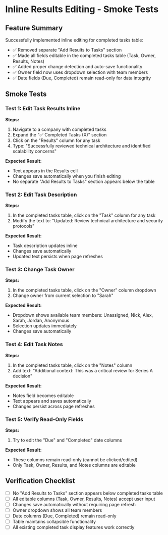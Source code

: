 # Inline Results Editing - Smoke Tests

## Feature Summary
Successfully implemented inline editing for completed tasks table:
- ✅ Removed separate "Add Results to Tasks" section
- ✅ Made all fields editable in the completed tasks table (Task, Owner, Results, Notes)
- ✅ Added proper change detection and auto-save functionality
- ✅ Owner field now uses dropdown selection with team members
- ✅ Date fields (Due, Completed) remain read-only for data integrity

## Smoke Tests

### Test 1: Edit Task Results Inline
**Steps:**
1. Navigate to a company with completed tasks
2. Expand the "✅ Completed Tasks (X)" section
3. Click on the "Results" column for any task
4. Type: "Successfully reviewed technical architecture and identified scalability concerns"

**Expected Result:**
- Text appears in the Results cell
- Changes save automatically when you finish editing
- No separate "Add Results to Tasks" section appears below the table

### Test 2: Edit Task Description
**Steps:**
1. In the completed tasks table, click on the "Task" column for any task
2. Modify the text to: "Updated: Review technical architecture and security protocols"

**Expected Result:**
- Task description updates inline
- Changes save automatically
- Updated text persists when page refreshes

### Test 3: Change Task Owner
**Steps:**
1. In the completed tasks table, click on the "Owner" column dropdown
2. Change owner from current selection to "Sarah"

**Expected Result:**
- Dropdown shows available team members: Unassigned, Nick, Alex, Sarah, Jordan, Anonymous
- Selection updates immediately
- Changes save automatically

### Test 4: Edit Task Notes
**Steps:**
1. In the completed tasks table, click on the "Notes" column
2. Add text: "Additional context: This was a critical review for Series A decision"

**Expected Result:**
- Notes field becomes editable
- Text appears and saves automatically
- Changes persist across page refreshes

### Test 5: Verify Read-Only Fields
**Steps:**
1. Try to edit the "Due" and "Completed" date columns

**Expected Result:**
- These columns remain read-only (cannot be clicked/edited)
- Only Task, Owner, Results, and Notes columns are editable

## Verification Checklist
- [ ] No "Add Results to Tasks" section appears below completed tasks table
- [ ] All editable columns (Task, Owner, Results, Notes) accept user input
- [ ] Changes save automatically without requiring page refresh
- [ ] Owner dropdown shows all team members
- [ ] Date columns (Due, Completed) remain read-only
- [ ] Table maintains collapsible functionality
- [ ] All existing completed task display features work correctly